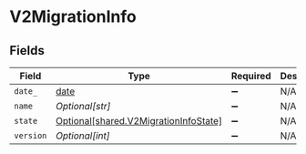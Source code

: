 # V2MigrationInfo


## Fields

| Field                                                                                | Type                                                                                 | Required                                                                             | Description                                                                          | Example                                                                              |
| ------------------------------------------------------------------------------------ | ------------------------------------------------------------------------------------ | ------------------------------------------------------------------------------------ | ------------------------------------------------------------------------------------ | ------------------------------------------------------------------------------------ |
| `date_`                                                                              | [date](https://docs.python.org/3/library/datetime.html#date-objects)                 | :heavy_minus_sign:                                                                   | N/A                                                                                  |                                                                                      |
| `name`                                                                               | *Optional[str]*                                                                      | :heavy_minus_sign:                                                                   | N/A                                                                                  | migrations:001                                                                       |
| `state`                                                                              | [Optional[shared.V2MigrationInfoState]](../../models/shared/v2migrationinfostate.md) | :heavy_minus_sign:                                                                   | N/A                                                                                  |                                                                                      |
| `version`                                                                            | *Optional[int]*                                                                      | :heavy_minus_sign:                                                                   | N/A                                                                                  | 11                                                                                   |